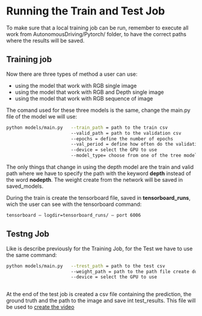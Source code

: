 # Running the Train and Test Job


To make sure that a local training job can be run, remember to execute all work from AutonomousDriving/Pytorch/ folder, to have the correct paths where the results will be saved.

## Training job

Now there are three types of method a user can use:

- using the model that work with RGB single image
- using the model that work with RGB and Depth single image
- using the model that work with RGB sequence of image

The comand used for these three models is the same, change the main.py file of the model we will use:

```bash
python models/main.py   --train_path = path to the train csv
                        --valid_path = path to the validation csv
                        --epochs = define the number of epochs
                        --val_period = define how often do the validation test
                        --device = select the GPU to use
                        --model_type= choose from one of the tree model : single frame (single), multi frame (multi) and depth
```

The only things that change in using the depth model are the train and valid path where we have to specify the path with the keyword **depth** instead of the word **nodepth**. The weight create from the network will be saved in saved_models.

During the train is create the tensorboard file, saved in **tensorboard_runs**, wich the user can see with the tensorboard command:

```bash
tensorboard — logdir=tensorboard_runs/ — port 6006
```

## Testng  Job

Like is describe previously for the Training Job, for the Test we have to use the same command:

```bash
python models/main.py   --trest_path = path to the test csv
                        --weight_path = path to the path file create during the train job 
                        --device = select the GPU to use         
                             
```

At the end of the test job is created a csv file containing the prediction, the ground truth and the path to the image and save int test_results. This file will be used to [create the video](./files/video_creation.md)

